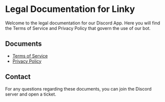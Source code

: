 # Legal Documentation for Linky

Welcome to the legal documentation for our Discord App. Here you will find the Terms of Service and Privacy Policy that govern the use of our bot.

## Documents

- [Terms of Service](https://github.com/imanu992/linky-docs/blob/main/tos.md#terms-of-service-for-linky)
- [Privacy Policy](https://github.com/imanu992/linky-docs/blob/main/privacy%26policy.md#privacy-policy-of-linky)

## Contact

For any questions regarding these documents, you can join the Discord server and open a ticket.
